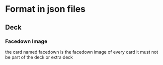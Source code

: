 # Format in json files

## Deck

### Facedown Image

the card named facedown is the facedown image of every card it must not be part of the deck or extra deck

